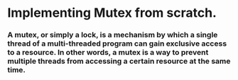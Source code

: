 # Implementing Mutex from scratch.

### A mutex, or simply a lock, is a mechanism by which a single thread of a multi-threaded program can gain exclusive access to a resource. In other words, a mutex is a way to prevent multiple threads from accessing a certain resource at the same time.
